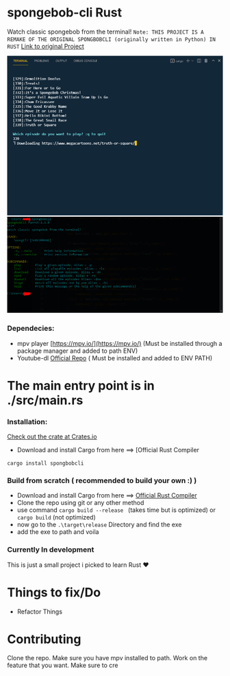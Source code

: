 
  
# spongebob-cli Rust
Watch classic spongebob from the terminal!
``
Note: THIS PROJECT IS A REMAKE OF THE ORIGINAL SPONGBOBCLI (originally written in Python) IN RUST
  ``
[Link to original Project](https://github.com/trakBan/spongebob-cli)

![Screenshot of app](./screenshots/Capture.PNG)
![Help command of app](./screenshots/help.PNG)


### Dependecies:
-   mpv player  [https://mpv.io/](https://mpv.io/)  (Must be installed through a package manager and added to path ENV)
- Youtube-dl [Official Repo](https://github.com/ytdl-org/youtube-dl) ( Must be installed and added to ENV PATH)
<h1>The main entry point is in ./src/main.rs</h1>

### Installation:
[Check out the crate at Crates.io](https://crates.io/crates/spongbobcli)
- Download and install Cargo from here ==> [Official Rust Compiler

```FIX
cargo install spongbobcli
```

### Build from scratch ( recommended to build your own :)  )
- Download and install Cargo from here ==> [Official Rust Compiler](https://www.rust-lang.org/)
- Clone the repo using git or any other method
- use command ``cargo build --release `` (takes time but is optimized) or ``cargo build`` (not optimized)
- now go to the ``.\target\release`` Directory and find the exe 
- add the exe to path and voila

### Currently In development
This is just a small project i picked to learn Rust ♥

# Things to fix/Do
- Refactor Things


# Contributing
Clone the repo. Make sure you have mpv installed to path. Work on the feature that you want. Make sure to cre